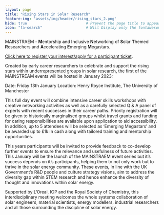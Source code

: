 ```yaml
---
layout: page
title: "Rising Stars in Solar Research" 
feature-img: "assets/img/header/rising_stars_2.png" 
hide: true                           # Prevent the page title to appear in the navbar
icon: "fa-search"                    # Will Display only the fontawesome icon (here: fa-search) and not the title
---
```


MAINSTRAEM - **M**entorship **a**nd **I**nclusive **N**etworking of **S**olar **T**hemed **R**esearchers and **A**ccelerating **E**merging **M**egastars.

[Click here to register your interest/apply for a participant ticket]().

Created by early career researchers to celebrate and support the rising stars within underrepresented groups in solar research, the first of the MAINSTREAM events will be hosted in January 2023:

Date: Friday 13th January
Location: Henry Royce Institute, The University of Manchester

This full day event will combine intensive career skills workshops with creative networking activities as well as a carefully selected Q & A panel of experts with recent successes in their career paths. Priority registration will be given to historically marginalised groups whilst travel grants and funding for caring responsibilities are available upon application to aid accessibility. In addition, up to 5 attendees will be selected as ‘Emerging Megastars’ and be awarded up to £1k in cash along with tailored training and mentorship opportunities.

This years participants will be invited to provide feedback to co-develop further events to ensure the relevance and usefulness of future activities. This January will be the launch of the MAINSTRAEM event series but it’s success depends on it’s participants, helping them to not only work but to thrive in the solar energy community. These events, in line with the UK Government’s R&D people and culture strategy visions, aim to address the diversity gap within STEM research and hence enhance the diversity of thought and innovations within solar energy. 

Supported by L’Oreal, IOP and the Royal Society of Chemistry, this interdisciplinary meeting welcomes the whole systems collaboration of solar engineers, material scientists, energy modellers, industrial researchers and all those surrounding the discipline of solar energy. 



